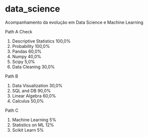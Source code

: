 # data_science
Acompanhamento da evolução em Data Science e Machine Learning

Path A	Check
1. Descriptive Statistics	      100,0%
2. Probability	                      100,0%
4. Pandas	                       60,0%
5. Numpy	                       40,0%
6. Scipy	                        5,0%
7. Data Cleaning	               30,0%
	 
Path B	
1. Data Visualization                  30,0%
2. SQL and DB	                       90,0%
3. Linear Algebra	               60,0%
4. Calculus	                     50,0%
	
Path C	
1. Machine Learning	                5%
2. Statistics on ML                    12%
3. Scikit Learn                   	5%
